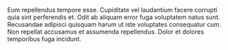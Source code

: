 Eum repellendus tempore esse. Cupiditate vel laudantium facere corrupti quia sint perferendis et. Odit ab aliquam error fuga voluptatem natus sunt. Recusandae adipisci quisquam harum ut iste voluptates consequatur cum. Non repellat accusamus et assumenda repellendus. Dolor et dolores temporibus fuga incidunt.